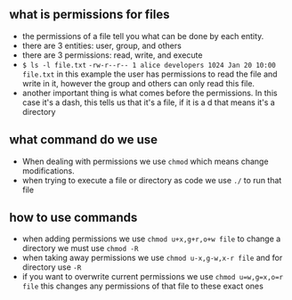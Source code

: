 ## what is permissions for files

- the permissions of a file tell you what can be done by each entity.
- there are 3 entities: user, group, and others
- there are 3 permissions: read, write, and execute 
- `$ ls -l file.txt`
`-rw-r--r-- 1 alice developers 1024 Jan 20 10:00 file.txt` in this example the user has permissions to read the file and write in it, however the group and others can only read this file.
- another important thing is what comes before the permissions. In this case it's a dash, this tells us that it's a file, if it is a d that means it's a directory

## what command do we use

- When dealing with permissions we use `chmod` which means change modifications.
- when trying to execute a file or directory as code we use `./` to run that file

## how to use commands
- when adding permissions we use `chmod u+x,g+r,o+w file` to change a directory we must use `chmod -R`
- when taking away permissions we use `chmod u-x,g-w,x-r file` and for directory use `-R`
- if you want to overwrite current permissions we use `chmod u=w,g=x,o=r file` this changes any permissions of that file to these exact ones
